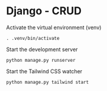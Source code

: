 # Django - CRUD

Activate the virtual environment (venv)
```
. .venv/bin/activate
```

Start the development server
```
python manage.py runserver
```

Start the Tailwind CSS watcher
```
python manage.py tailwind start
```
